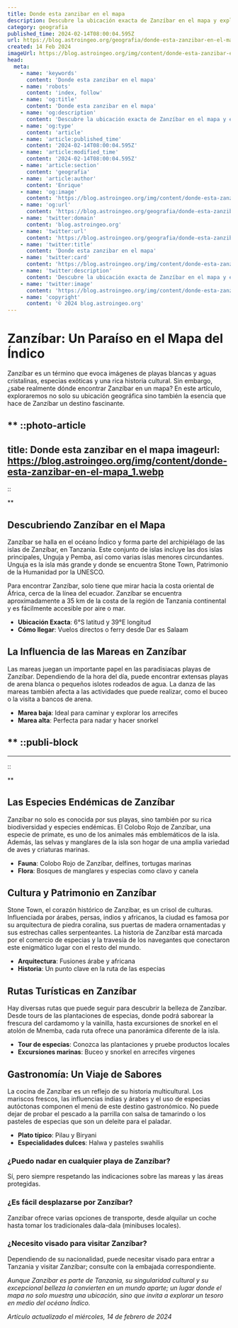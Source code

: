 ```yaml
---
title: Donde esta zanzibar en el mapa
description: Descubre la ubicación exacta de Zanzíbar en el mapa y explora sus bellezas naturales y cultura rica. Tu aventura empieza aquí.
category: geografia
published_time: 2024-02-14T08:00:04.595Z
url: https://blog.astroingeo.org/geografia/donde-esta-zanzibar-en-el-mapa
created: 14 Feb 2024
imageUrl: https://blog.astroingeo.org/img/content/donde-esta-zanzibar-en-el-mapa_1.webp
head:
  meta:
    - name: 'keywords'
      content: 'Donde esta zanzibar en el mapa'
    - name: 'robots'
      content: 'index, follow'
    - name: 'og:title'
      content: 'Donde esta zanzibar en el mapa'
    - name: 'og:description'
      content: 'Descubre la ubicación exacta de Zanzíbar en el mapa y explora sus bellezas naturales y cultura rica. Tu aventura empieza aquí.'
    - name: 'og:type'
      content: 'article'
    - name: 'article:published_time'
      content: '2024-02-14T08:00:04.595Z'
    - name: 'article:modified_time'
      content: '2024-02-14T08:00:04.595Z'
    - name: 'article:section'
      content: 'geografia'
    - name: 'article:author'
      content: 'Enrique'
    - name: 'og:image'
      content: 'https://blog.astroingeo.org/img/content/donde-esta-zanzibar-en-el-mapa_1.webp'
    - name: 'og:url'
      content: 'https://blog.astroingeo.org/geografia/donde-esta-zanzibar-en-el-mapa'
    - name: 'twitter:domain'
      content: 'blog.astroingeo.org'
    - name: 'twitter:url'
      content: 'https://blog.astroingeo.org/geografia/donde-esta-zanzibar-en-el-mapa'
    - name: 'twitter:title'
      content: 'Donde esta zanzibar en el mapa'
    - name: 'twitter:card'
      content: 'https://blog.astroingeo.org/img/content/donde-esta-zanzibar-en-el-mapa_1.webp'
    - name: 'twitter:description'
      content: 'Descubre la ubicación exacta de Zanzíbar en el mapa y explora sus bellezas naturales y cultura rica. Tu aventura empieza aquí.'
    - name: 'twitter:image'
      content: 'https://blog.astroingeo.org/img/content/donde-esta-zanzibar-en-el-mapa_1.webp'
    - name: 'copyright'
      content: '© 2024 blog.astroingeo.org'
---
```

# Zanzíbar: Un Paraíso en el Mapa del Índico

Zanzíbar es un término que evoca imágenes de playas blancas y aguas cristalinas, especias exóticas y una rica historia cultural. Sin embargo, ¿sabe realmente dónde encontrar Zanzíbar en un mapa? En este artículo, exploraremos no solo su ubicación geográfica sino también la esencia que hace de Zanzíbar un destino fascinante.

**
::photo-article
---
title: Donde esta zanzibar en el mapa
imageurl: https://blog.astroingeo.org/img/content/donde-esta-zanzibar-en-el-mapa_1.webp
---
::

**
## Descubriendo Zanzíbar en el Mapa 
Zanzíbar se halla en el océano Índico y forma parte del archipiélago de las islas de Zanzíbar, en Tanzania. Este conjunto de islas incluye las dos islas principales, Unguja y Pemba, así como varias islas menores circundantes. Unguja es la isla más grande y donde se encuentra Stone Town, Patrimonio de la Humanidad por la UNESCO.

Para encontrar Zanzíbar, solo tiene que mirar hacia la costa oriental de África, cerca de la línea del ecuador. Zanzíbar se encuentra aproximadamente a 35 km de la costa de la región de Tanzania continental y es fácilmente accesible por aire o mar.

- **Ubicación Exacta**: 6°S latitud y 39°E longitud
- **Cómo llegar**: Vuelos directos o ferry desde Dar es Salaam

## La Influencia de las Mareas en Zanzíbar

Las mareas juegan un importante papel en las paradisiacas playas de Zanzíbar. Dependiendo de la hora del día, puede encontrar extensas playas de arena blanca o pequeños islotes rodeados de agua. La danza de las mareas también afecta a las actividades que puede realizar, como el buceo o la visita a bancos de arena.

- **Marea baja**: Ideal para caminar y explorar los arrecifes
- **Marea alta**: Perfecta para nadar y hacer snorkel

**
  ::publi-block
  ---
  ---
  ::
  
  **
## Las Especies Endémicas de Zanzíbar

Zanzíbar no solo es conocida por sus playas, sino también por su rica biodiversidad y especies endémicas. El Colobo Rojo de Zanzíbar, una especie de primate, es uno de los animales más emblemáticos de la isla. Además, las selvas y manglares de la isla son hogar de una amplia variedad de aves y criaturas marinas.

- **Fauna**: Colobo Rojo de Zanzíbar, delfines, tortugas marinas
- **Flora**: Bosques de manglares y especias como clavo y canela

## Cultura y Patrimonio en Zanzíbar

Stone Town, el corazón histórico de Zanzíbar, es un crisol de culturas. Influenciada por árabes, persas, indios y africanos, la ciudad es famosa por su arquitectura de piedra coralina, sus puertas de madera ornamentadas y sus estrechas calles serpenteantes. La historia de Zanzíbar está marcada por el comercio de especias y la travesía de los navegantes que conectaron este enigmático lugar con el resto del mundo.

- **Arquitectura**: Fusiones árabe y africana
- **Historia**: Un punto clave en la ruta de las especias

## Rutas Turísticas en Zanzíbar

Hay diversas rutas que puede seguir para descubrir la belleza de Zanzíbar. Desde tours de las plantaciones de especias, donde podrá saborear la frescura del cardamomo y la vainilla, hasta excursiones de snorkel en el atolón de Mnemba, cada ruta ofrece una panorámica diferente de la isla.

- **Tour de especias**: Conozca las plantaciones y pruebe productos locales
- **Excursiones marinas**: Buceo y snorkel en arrecifes vírgenes

## Gastronomía: Un Viaje de Sabores

La cocina de Zanzíbar es un reflejo de su historia multicultural. Los mariscos frescos, las influencias indias y árabes y el uso de especias autóctonas componen el menú de este destino gastronómico. No puede dejar de probar el pescado a la parrilla con salsa de tamarindo o los pasteles de especias que son un deleite para el paladar.

- **Plato típico**: Pilau y Biryani
- **Especialidades dulces**: Halwa y pasteles swahilis

### ¿Puedo nadar en cualquier playa de Zanzíbar?
Sí, pero siempre respetando las indicaciones sobre las mareas y las áreas protegidas. 

### ¿Es fácil desplazarse por Zanzíbar?
Zanzíbar ofrece varias opciones de transporte, desde alquilar un coche hasta tomar los tradicionales dala-dala (minibuses locales).

### ¿Necesito visado para visitar Zanzíbar?
Dependiendo de su nacionalidad, puede necesitar visado para entrar a Tanzania y visitar Zanzíbar; consulte con la embajada correspondiente.

*Aunque Zanzíbar es parte de Tanzania, su singularidad cultural y su excepcional belleza la convierten en un mundo aparte; un lugar donde el mapa no solo muestra una ubicación, sino que invita a explorar un tesoro en medio del océano Índico.*

_Artículo actualizado el miércoles, 14 de febrero de 2024_